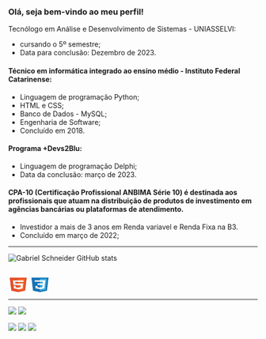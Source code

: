 ### Olá, seja bem-vindo ao meu perfil!


Tecnólogo em Análise e Desenvolvimento de Sistemas - UNIASSELVI:
- cursando o 5º semestre;
- Data para conclusão: Dezembro de 2023.

#### Técnico em informática integrado ao ensino médio - Instituto Federal Catarinense:
- Linguagem de programação Python;
- HTML e CSS;
- Banco de Dados - MySQL;
- Engenharia de Software;
- Concluído em 2018.

#### Programa +Devs2Blu: 
- Linguagem de programação Delphi;
- Data da conclusão: março de 2023.

#### CPA-10 (Certificação Profissional ANBIMA Série 10) é destinada aos profissionais que atuam na distribuição de produtos de investimento em agências bancárias ou plataformas de atendimento.
- Investidor a mais de 3 anos em Renda variavel e Renda Fixa na B3.
- Concluído em março de 2022;

--------------------------------------------------------------------------------------------------------------------------------------------------------------

![Gabriel Schneider GitHub stats](https://github-readme-stats.vercel.app/api?username=gabrielhschneider&show_icons=true&bg_color=00000000)

<div style="display: inline_block"><br>
  <img align="center" alt="Gabriel-HTML" height="30" width="40" src="https://raw.githubusercontent.com/devicons/devicon/master/icons/html5/html5-original.svg">
  <img align="center" alt="Gabriel-CSS" height="30" width="40" src="https://raw.githubusercontent.com/devicons/devicon/master/icons/css3/css3-original.svg">  
<div>

--------------------------------------------------------------------------------------------------------------------------------------------------------------

  <a href="https://instagram.com/schneider.hg" target="_blank"><img src="https://img.shields.io/badge/-Instagram-%23E4405F?style=for-the-badge&logo=instagram&logoColor=white" target="_blank"></a>
  <a href="https://www.linkedin.com/in/gabriel-henrique-schneider-95041b205/" target="_blank"><img src="https://img.shields.io/badge/-LinkedIn-%230077B5?style=for-the-badge&logo=linkedin&logoColor=white" target="_blank"></a> 
  
</div>
<img src="https://img.shields.io/badge/Delphi_RAD_Studio-B22222?style=for-the-badge&logo=delphi&logoColor=white"/>
<img src="https://img.shields.io/badge/python-3670A0?style=for-the-badge&logo=python&logoColor=ffdd54"/>
<img src="https://img.shields.io/badge/-MySQL-%230077B5?style=for-the-badge&logo=MySQL&logoColor=white"/>  
